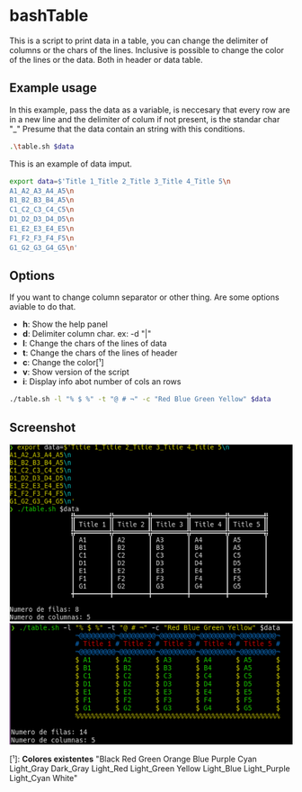 # bashTable

This is a script to print data in a table, you can change the delimiter of columns or the chars of the lines.
Inclusive is possible to change the color of the lines or the data. Both in header or data table.

## Example usage

In this example, pass the data as a variable, is neccesary that every row are in a new line and the delimiter of colum if not present, is the standar char "_"
Presume that the data contain an string with this conditions.
```bash
.\table.sh $data
```

This is an example of data imput.
```bash
export data=$'Title 1_Title 2_Title 3_Title 4_Title 5\n
A1_A2_A3_A4_A5\n
B1_B2_B3_B4_A5\n
C1_C2_C3_C4_C5\n
D1_D2_D3_D4_D5\n
E1_E2_E3_E4_E5\n
F1_F2_F3_F4_F5\n
G1_G2_G3_G4_G5\n'
```
## Options
 If you want to change column separator or other thing. Are some options aviable to do that.
 - **h**:   Show the help panel
 - **d**:   Delimiter column char. ex: -d "|"
 - **l**:   Change the chars of the lines of data
 - **t**:   Change the chars of the lines of header
 - **c**:   Change the color[¹]
 - **v**:   Show version of the script
 - **i**:   Display info abot number of cols an rows

```bash
./table.sh -l "% $ %" -t "@ # ¬" -c "Red Blue Green Yellow" $data
```

## Screenshot

![Screenshot1](screenshot1.png)
![Screenshot1](screenshot_000.png)

[¹]: **Colores existentes** "Black Red Green Orange Blue Purple Cyan Light_Gray Dark_Gray Light_Red Light_Green Yellow Light_Blue Light_Purple Light_Cyan White"